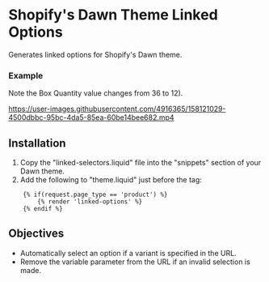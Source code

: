 # Shopify's Dawn Theme Linked Options
Generates linked options for Shopify's Dawn theme.

### Example
Note the Box Quantity value changes from 36 to 12).

https://user-images.githubusercontent.com/4916365/158121029-4500dbbc-95bc-4da5-85ea-60be14bee682.mp4

## Installation
1. Copy the "linked-selectors.liquid" file into the "snippets" section of your Dawn theme.
2. Add the following to "theme.liquid" just before the </body> tag:

```
    {% if(request.page_type == 'product') %}
    	{% render 'linked-options' %}
    {% endif %}
```

## Objectives
- Automatically select an option if a variant is specified in the URL.
- Remove the variable parameter from the URL if an invalid selection is made.
